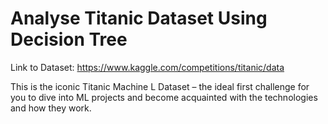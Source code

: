 # Analyse Titanic Dataset Using Decision Tree 

Link to Dataset: https://www.kaggle.com/competitions/titanic/data

This is the iconic Titanic Machine L Dataset – the ideal first challenge for you to dive into ML projects and become acquainted with the technologies and how they work.

